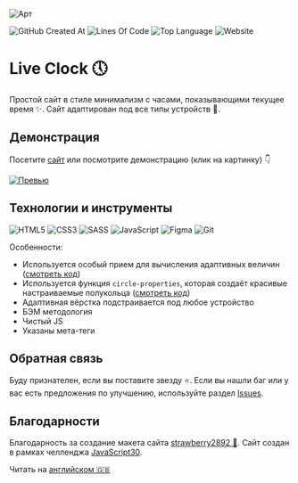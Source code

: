 ![Арт](https://i.postimg.cc/vHVs1Dkj/art.png)

![GitHub Created At](https://img.shields.io/github/created-at/id-andyyy/Live-Clock?style=flat&color=%236D8841)
![Lines Of Code](https://tokei.rs/b1/github/id-andyyy/Live-Clock?style=flat&category=code&)
![Top Language](https://img.shields.io/github/languages/top/id-andyyy/Live-Clock?style=flat)
![Website](https://img.shields.io/website?url=https%3A%2F%2Fid-andyyy.github.io%2FLive-Clock%2F&style=flat)

# Live Clock&nbsp;&#128340;

Простой сайт в стиле минимализм с часами, показывающими текущее время&nbsp;&#10024;. Сайт адаптирован под все типы устройств&nbsp;&#128241;.

## Демонстрация

Посетите [сайт](https://id-andyyy.github.io/Live-Clock/) или посмотрите демонстрацию (клик на картинку)&nbsp;&#128071;

[![Превью](https://i.postimg.cc/15p1yX8K/preview.png)](https://youtu.be/FwWe7pnV1_M)

## Технологии и инструменты

![HTML5](https://img.shields.io/badge/html5-%23E34F26.svg?style=for-the-badge&logo=html5&logoColor=white)
![CSS3](https://img.shields.io/badge/css3-%231572B6.svg?style=for-the-badge&logo=css3&logoColor=white)
![SASS](https://img.shields.io/badge/SASS-hotpink.svg?style=for-the-badge&logo=SASS&logoColor=white)
![JavaScript](https://img.shields.io/badge/javascript-%23323330.svg?style=for-the-badge&logo=javascript&logoColor=white&color=yellow)
![Figma](https://img.shields.io/badge/figma-%23F24E1E.svg?style=for-the-badge&logo=figma&logoColor=white&color=ad63f7)
![Git](https://img.shields.io/badge/git-%23F05033.svg?style=for-the-badge&logo=git&logoColor=white&color=f14e32)

Особенности:
- Используется особый прием для вычисления адаптивных величин ([смотреть код](https://gist.github.com/id-andyyy/92bffcaa37c60c395324fe26b1a518d6))
- Используется функция `circle-properties`, которая создаёт красивые настраиваемые полукольца ([смотреть код](scss/style.scss))
- Адаптивная вёрстка подстраивается под любое устройство
- БЭМ методология
- Чистый&nbsp;JS
- Указаны мета-теги

## Обратная связь

Буду признателен, если вы поставите звезду&nbsp;&#11088;. Если вы нашли баг или у вас есть предложения по улучшению, используйте раздел [Issues](https://github.com/id-andyyy/Live-Clock/issues).

## Благодарности

Благодарность за создание макета сайта [strawberry2892&nbsp;&#127827;](https://github.com/strawberry2892). Сайт создан в рамках челленджа [JavaScript30](https://javascript30.com/).

Читать на [английском&nbsp;&#127468;&#127463;](README.md)